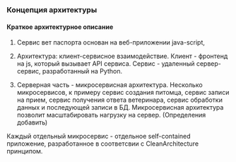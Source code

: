 ### Концепция архитектуры
#### Краткое архитектурное описание

1. Сервис вет паспорта основан на веб-приложении java-script, 

2. Архитектура: клиент-сервисное взаимодействие. Клиент - фронтенд на js, который вызывает API сервиса. Сервис - удаленный сервер-сервис, разработанный на Python.

3. Серверная часть  - микросервисная архитектура. Несколько микросервисов, к примеру сервис создания питомца, сервис записи на прием, сервис получения ответа ветеринара, сервис обработки данных и последующей записи в БД. Микросервисная архитектура позволит масштабировать нагрузку на сервер. (Определения добавить)


Каждый отдельный микросервис - отдельное self-contained  приложение, разработанное в соответсвии с CleanArchitecture принципом.